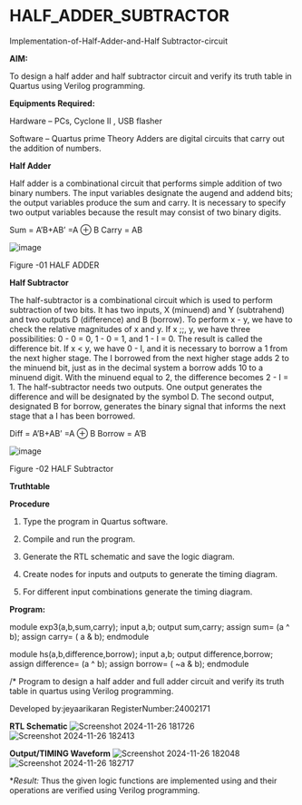 # HALF_ADDER_SUBTRACTOR

Implementation-of-Half-Adder-and-Half Subtractor-circuit

**AIM:**

To design a half adder and half subtractor circuit and verify its truth table in Quartus using Verilog programming.

**Equipments Required:**

Hardware – PCs, Cyclone II , USB flasher 

Software – Quartus prime Theory Adders are digital circuits that carry out the addition of numbers.

**Half Adder**

Half adder is a combinational circuit that performs simple addition of two binary numbers. The input variables designate the augend and addend bits; the output variables produce the sum and carry. It is necessary to specify two output variables because the result may consist of two binary digits.

Sum = A’B+AB’ =A ⊕ B Carry = AB

![image](https://github.com/naavaneetha/HALF_ADDER_SUBTRACTOR/assets/154305477/bd4a0b2c-cdbc-4184-ab08-81578f121e1f)

Figure -01 HALF ADDER

**Half Subtractor**

The half-subtractor is a combinational circuit which is used to perform subtraction of two bits. It has two inputs, X (minuend) and Y (subtrahend) and two outputs D (difference) and B (borrow). To perform x - y, we have to check the relative magnitudes of x and y. If x ;;, y, we have three possibilities: 0 - 0 = 0, 1 - 0 = 1, and 1 - I = 0. The result is called the difference bit. If x < y, we have 0 - I, and it is necessary to borrow a 1 from the next higher stage. The I borrowed from the next higher stage adds 2 to the minuend bit, just as in the decimal system a borrow adds 10 to a minuend digit. With the minuend equal to 2, the difference becomes 2 - I = 1. The half-subtractor needs two outputs. One output generates the difference and will be designated by the symbol D. The second output, designated B for borrow, generates the binary signal that informs the next stage that a I has been borrowed. 

Diff = A’B+AB’ =A ⊕ B
Borrow = A’B

 ![image](https://github.com/naavaneetha/HALF_ADDER_SUBTRACTOR/assets/154305477/d76b099c-513f-4e7c-843a-e2fd028a531a)

Figure -02 HALF Subtractor

**Truthtable**

**Procedure**

1.	Type the program in Quartus software.

2.	Compile and run the program.

3.	Generate the RTL schematic and save the logic diagram.

4.	Create nodes for inputs and outputs to generate the timing diagram.

5.	For different input combinations generate the timing diagram.


**Program:**

 module exp3(a,b,sum,carry);
 input a,b;
 output sum,carry;
 assign sum= (a ^ b);
 assign carry= ( a & b);
 endmodule

module hs(a,b,difference,borrow);
input a,b;
output difference,borrow;
assign difference= (a ^ b);
assign borrow= ( ~a & b);
endmodule


/* Program to design a half adder and full adder circuit and verify its truth table in quartus using Verilog programming.

Developed by:jeyaarikaran
RegisterNumber:24002171

**RTL Schematic**
![Screenshot 2024-11-26 181726](https://github.com/user-attachments/assets/168acbdb-ce78-405d-bb32-da6c526b6af6)
![Screenshot 2024-11-26 182413](https://github.com/user-attachments/assets/91c8bd81-c36f-4c79-a190-834e205e8dff)

**Output/TIMING Waveform**
![Screenshot 2024-11-26 182048](https://github.com/user-attachments/assets/4b75e641-f2fb-479d-9b42-95d0b418099f)
![Screenshot 2024-11-26 182717](https://github.com/user-attachments/assets/33c06cc4-7933-4abb-b70c-256d863a30de)

**Result:*
         Thus the given logic functions are implemented using and their operations are verified using Verilog programming.
